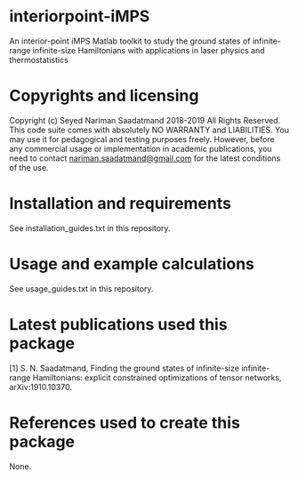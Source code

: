 # interiorpoint-iMPS
An interior-point iMPS Matlab toolkit to study the ground states of infinite-range infinite-size Hamiltonians with applications in laser physics and thermostatistics

# Copyrights and licensing 
Copyright (c) Seyed Nariman Saadatmand 2018-2019 All Rights Reserved. 
This code suite comes with absolutely NO WARRANTY and LIABILITIES. 
You may use it for pedagogical and testing purposes freely. However, before any commercial usage or implementation in academic publications, you need to contact nariman.saadatmand@gmail.com for the latest conditions of the use. 

# Installation and requirements
See installation_guides.txt in this repository.

# Usage and example calculations
See usage_guides.txt in this repository.

# Latest publications used this package
[1] S. N. Saadatmand, Finding the ground states of infinite-size infinite-range Hamiltonians: explicit constrained optimizations of tensor networks, arXiv:1910.10370.

# References used to create this package
None.
